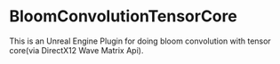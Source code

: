 # BloomConvolutionTensorCore
This is an Unreal Engine Plugin for doing bloom convolution with tensor core(via DirectX12 Wave Matrix Api).